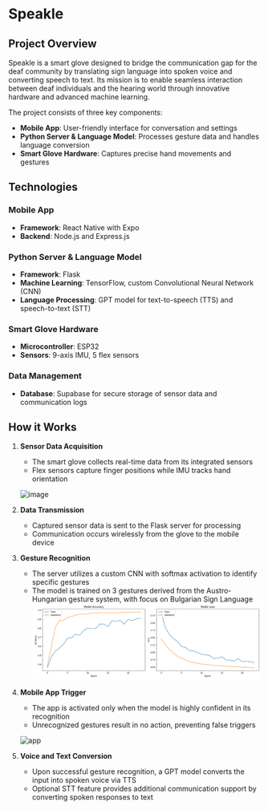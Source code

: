 # Speakle

## Project Overview

Speakle is a smart glove designed to bridge the communication gap for the deaf community by translating sign language into spoken voice and converting speech to text. Its mission is to enable seamless interaction between deaf individuals and the hearing world through innovative hardware and advanced machine learning.

The project consists of three key components:

- **Mobile App**: User-friendly interface for conversation and settings
- **Python Server & Language Model**: Processes gesture data and handles language conversion
- **Smart Glove Hardware**: Captures precise hand movements and gestures

## Technologies

### Mobile App
- **Framework**: React Native with Expo
- **Backend**: Node.js and Express.js

### Python Server & Language Model
- **Framework**: Flask
- **Machine Learning**: TensorFlow, custom Convolutional Neural Network (CNN)
- **Language Processing**: GPT model for text-to-speech (TTS) and speech-to-text (STT)

### Smart Glove Hardware
- **Microcontroller**: ESP32
- **Sensors**: 9-axis IMU, 5 flex sensors

### Data Management
- **Database**: Supabase for secure storage of sensor data and communication logs

## How it Works

1. **Sensor Data Acquisition**
   - The smart glove collects real-time data from its integrated sensors
   - Flex sensors capture finger positions while IMU tracks hand orientation
  
   ![image](https://github.com/user-attachments/assets/fe83da08-acc0-4d1b-8c1f-83a1e2296d86)


2. **Data Transmission**
   - Captured sensor data is sent to the Flask server for processing
   - Communication occurs wirelessly from the glove to the mobile device

3. **Gesture Recognition**
   - The server utilizes a custom CNN with softmax activation to identify specific gestures
   - The model is trained on 3 gestures derived from the Austro-Hungarian gesture system, with focus on Bulgarian Sign Language
     ![image](https://github.com/KaloianPenchev/Speakle/blob/main/model/saved_model/training_history.png?raw=true)

4. **Mobile App Trigger**
   - The app is activated only when the model is highly confident in its recognition
   - Unrecognized gestures result in no action, preventing false triggers

   ![app](https://github.com/user-attachments/assets/c955a35d-df18-4881-9d1b-a3b3e5b1cfff)


5. **Voice and Text Conversion**
   - Upon successful gesture recognition, a GPT model converts the input into spoken voice via TTS
   - Optional STT feature provides additional communication support by converting spoken responses to text

